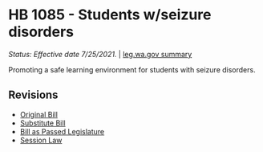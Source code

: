 # HB 1085 - Students w/seizure disorders
*Status: Effective date 7/25/2021.* | [leg.wa.gov summary](https://app.leg.wa.gov/billsummary?BillNumber=1085&Year=2021)

Promoting a safe learning environment for students with seizure disorders.

## Revisions
* [Original Bill](1/)
* [Substitute Bill](S/)
* [Bill as Passed Legislature](S.PL/)
* [Session Law](S.SL/)